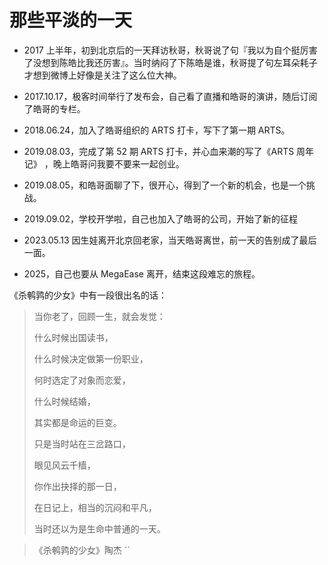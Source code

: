 

# 那些平淡的一天

- 2017 上半年，初到北京后的一天拜访秋哥，秋哥说了句『我以为自个挺厉害了没想到陈皓比我还厉害』。当时纳闷了下陈皓是谁，秋哥提了句左耳朵耗子才想到微博上好像是关注了这么位大神。

- 2017.10.17，极客时间举行了发布会，自己看了直播和皓哥的演讲，随后订阅了皓哥的专栏。

- 2018.06.24，加入了皓哥组织的 ARTS 打卡，写下了第一期 ARTS。

- 2019.08.03，完成了第 52 期 ARTS 打卡，并心血来潮的写了《ARTS 周年记》 ，晚上皓哥问我要不要来一起创业。

- 2019.08.05，和皓哥面聊了下，很开心，得到了一个新的机会，也是一个挑战。

- 2019.09.02，学校开学啦，自己也加入了皓哥的公司，开始了新的征程

- 2023.05.13 因生娃离开北京回老家，当天皓哥离世，前一天的告别成了最后一面。

- 2025，自己也要从 MegaEase 离开，结束这段难忘的旅程。


《杀鹌鹑的少女》中有一段很出名的话：


>当你老了，回顾一生，就会发觉：
>
>什么时候出国读书，
>
>什么时候决定做第一份职业，
>
>何时选定了对象而恋爱，
>
>什么时候结婚，
>
>其实都是命运的巨变。
>
>只是当时站在三岔路口，
>
>眼见风云千樯，
>
>你作出抉择的那一日，
>
>在日记上，相当的沉闷和平凡，
>
>当时还以为是生命中普通的一天。

> 《杀鹌鹑的少女》陶杰
``